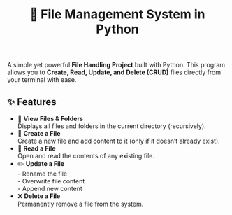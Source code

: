 <!DOCTYPE html>
<html lang="en">
<head>
  <meta charset="UTF-8" />
  <meta name="viewport" content="width=device-width, initial-scale=1" />
 
</head>
<body>
  <header>
    <h1>📂 File Management System in Python</h1>
  </header>

  <main>
    <section>
      <p>
        A simple yet powerful <strong>File Handling Project</strong> built with Python.
        This program allows you to <strong>Create, Read, Update, and Delete (CRUD)</strong>
        files directly from your terminal with ease.
      </p>
      <h2>✨ Features</h2>
      <ul>
        <li>
          📑 <strong>View Files & Folders</strong><br />
          Displays all files and folders in the current directory (recursively).
        </li>
        <li>
          📝 <strong>Create a File</strong><br />
          Create a new file and add content to it (only if it doesn’t already exist).
        </li>
        <li>
          📖 <strong>Read a File</strong><br />
          Open and read the contents of any existing file.
        </li>
        <li>
          ✏️ <strong>Update a File</strong><br />
          - Rename the file<br />
          - Overwrite file content<br />
          - Append new content
        </li>
        <li>
          ❌ <strong>Delete a File</strong><br />
          Permanently remove a file from the system.
        </li>
      </ul>
    </section>
  </main>
</body>
</html>
